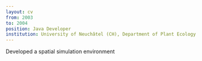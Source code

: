 ```yaml
---
layout: cv
from: 2003
to: 2004
position: Java Developer
institution: University of Neuchâtel (CH), Department of Plant Ecology 
---
```


Developed a spatial simulation environment




